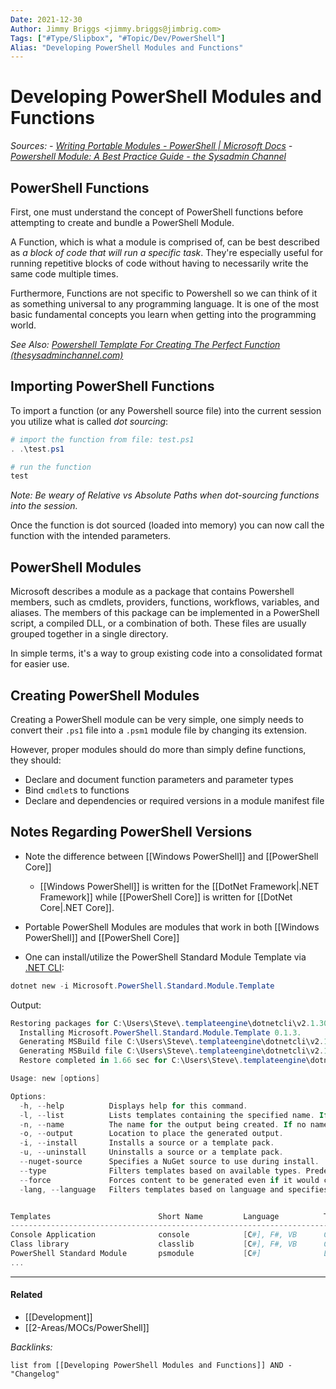 ```yaml
---
Date: 2021-12-30
Author: Jimmy Briggs <jimmy.briggs@jimbrig.com>
Tags: ["#Type/Slipbox", "#Topic/Dev/PowerShell"]
Alias: "Developing PowerShell Modules and Functions"
---
```


# Developing PowerShell Modules and Functions

*Sources: 
	- [Writing Portable Modules - PowerShell | Microsoft Docs](https://docs.microsoft.com/en-us/powershell/scripting/dev-cross-plat/writing-portable-modules?view=powershell-7.2)
	- [Powershell Module: A Best Practice Guide - the Sysadmin Channel](https://thesysadminchannel.com/powershell-module/)*

## PowerShell Functions

First, one must understand the concept of PowerShell functions before attempting to create and bundle a PowerShell Module.

A Function, which is what a module is comprised of, can be best described as *a block of code that will run a specific task*. They're especially useful for running repetitive blocks of code without having to necessarily write the same code multiple times.

Furthermore, Functions are not specific to Powershell so we can think of it as something universal to any programming language. It is one of the most basic fundamental concepts you learn when getting into the programming world.

*See Also: [Powershell Template For Creating The Perfect Function (thesysadminchannel.com)](https://thesysadminchannel.com/powershell-template/)*

## Importing PowerShell Functions

To import a function (or any Powershell source file) into the current session you utilize what is called *dot sourcing*:

```powershell
# import the function from file: test.ps1
. .\test.ps1

# run the function
test
```

*Note: Be weary of Relative vs Absolute Paths when dot-sourcing functions into the session.*

Once the function is dot sourced (loaded into memory) you can now call the function with the intended parameters.

## PowerShell Modules

Microsoft describes a module as a package that contains Powershell members, such as cmdlets, providers, functions, workflows, variables, and aliases. The members of this package can be implemented in a PowerShell script, a compiled DLL, or a combination of both. These files are usually grouped together in a single directory.

In simple terms, it's a way to group existing code into a consolidated format for easier use.

## Creating PowerShell Modules

Creating a PowerShell module can be very simple, one simply needs to convert their `.ps1` file into a `.psm1` module file by changing its extension.

However, proper modules should do more than simply define functions, they should:

- Declare and document function parameters and parameter types
- Bind `cmdlet`s to functions
- Declare and dependencies or required versions in a module manifest file

## Notes Regarding PowerShell Versions

- Note the difference between [[Windows PowerShell]] and [[PowerShell Core]]
	- [[Windows PowerShell]] is written for the [[DotNet Framework|.NET Framework]] while [[PowerShell Core]] is written for [[DotNet Core|.NET Core]].

- Portable PowerShell Modules are modules that work in both [[Windows PowerShell]] and [[PowerShell Core]]

- One can install/utilize the PowerShell Standard Module Template via [.NET CLI](https://docs.microsoft.com/en-us/dotnet/core/tools/?tabs=netcore2x):

```powershell
dotnet new -i Microsoft.PowerShell.Standard.Module.Template
```

Output:

```powershell
Restoring packages for C:\Users\Steve\.templateengine\dotnetcli\v2.1.302\scratch\restore.csproj...
  Installing Microsoft.PowerShell.Standard.Module.Template 0.1.3.
  Generating MSBuild file C:\Users\Steve\.templateengine\dotnetcli\v2.1.302\scratch\obj\restore.csproj.nuget.g.props.
  Generating MSBuild file C:\Users\Steve\.templateengine\dotnetcli\v2.1.302\scratch\obj\restore.csproj.nuget.g.targets.
  Restore completed in 1.66 sec for C:\Users\Steve\.templateengine\dotnetcli\v2.1.302\scratch\restore.csproj.

Usage: new [options]

Options:
  -h, --help          Displays help for this command.
  -l, --list          Lists templates containing the specified name. If no name is specified, lists all templates.
  -n, --name          The name for the output being created. If no name is specified, the name of the current directory is used.
  -o, --output        Location to place the generated output.
  -i, --install       Installs a source or a template pack.
  -u, --uninstall     Uninstalls a source or a template pack.
  --nuget-source      Specifies a NuGet source to use during install.
  --type              Filters templates based on available types. Predefined values are "project", "item" or "other".
  --force             Forces content to be generated even if it would change existing files.
  -lang, --language   Filters templates based on language and specifies the language of the template to create.


Templates                        Short Name         Language          Tags
-----------------------------------------------------------------------------------------------
Console Application              console            [C#], F#, VB      Common/Console
Class library                    classlib           [C#], F#, VB      Common/Library
PowerShell Standard Module       psmodule           [C#]              Library/PowerShell/Module
...
```




***

#### Related

- [[Development]]
- [[2-Areas/MOCs/PowerShell]]

*Backlinks:*

```dataview
list from [[Developing PowerShell Modules and Functions]] AND -"Changelog"
```